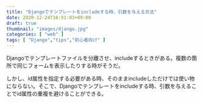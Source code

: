 ```yaml
---
title: "Djangoでテンプレートをincludeする時、引数を与える方法"
date: 2020-12-24T16:51:03+09:00
draft: true
thumbnail: "images/django.jpg"
categories: [ "web" ]
tags: [ "Django","tips","初心者向け" ]
---
```



Djangoでテンプレートファイルを分離させ、includeするときがある。複数の箇所で同じフォームを表示したりする時がそうだ。

しかし、id属性を指定する必要がある時、そのままincludeしただけでは使い物にならない。そこで、Djangoでテンプレートをincludeする時、引数を与えることでid属性の重複を避けることができる。





